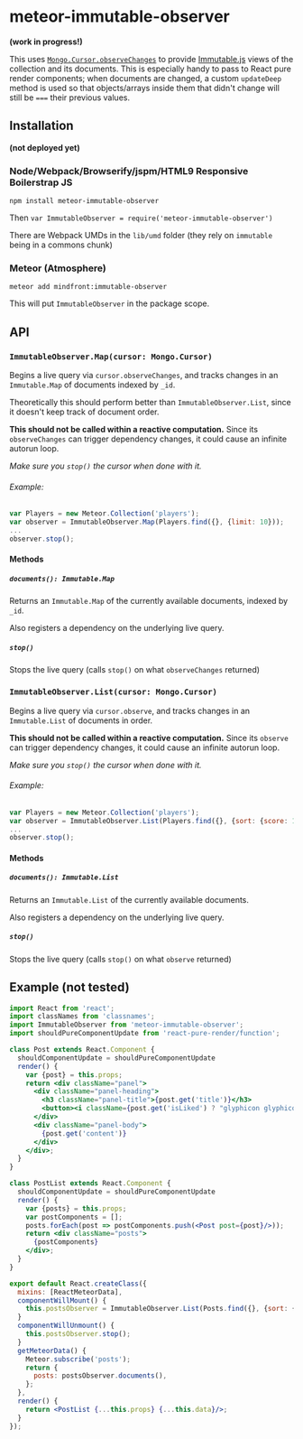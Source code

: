 # meteor-immutable-observer

**(work in progress!)**

This uses [`Mongo.Cursor.observeChanges`](http://docs.meteor.com/#/full/observe_changes) to provide
[Immutable.js](http://facebook.github.io/immutable-js/) views of the collection and its documents.
This is especially handy to pass to React pure render components; when documents are changed, a custom
`updateDeep` method is used so that objects/arrays inside them that didn't change will still be `===` their
previous values.

## Installation

**(not deployed yet)**

### Node/Webpack/Browserify/jspm/HTML9 Responsive Boilerstrap JS
```
npm install meteor-immutable-observer
```
Then `var ImmutableObserver = require('meteor-immutable-observer')`

There are Webpack UMDs in the `lib/umd` folder (they rely on `immutable` being in a commons chunk)

### Meteor (Atmosphere)
```
meteor add mindfront:immutable-observer
```
This will put `ImmutableObserver` in the package scope.

## API

### `ImmutableObserver.Map(cursor: Mongo.Cursor)`

Begins a live query via `cursor.observeChanges`, and tracks changes in an `Immutable.Map` of documents indexed by `_id`.

Theoretically this should perform better than `ImmutableObserver.List`, since it doesn't keep track of document order.

**This should not be called within a reactive computation.**  Since its `observeChanges` can trigger dependency
changes, it could cause an infinite autorun loop.

*Make sure you `stop()` the cursor when done with it.*

###### Example:

```javascript
var Players = new Meteor.Collection('players');
var observer = ImmutableObserver.Map(Players.find({}, {limit: 10}));
...
observer.stop();
```

#### Methods

##### `documents(): Immutable.Map`

Returns an `Immutable.Map` of the currently available documents, indexed by `_id`.

Also registers a dependency on the underlying live query.

##### `stop()`

Stops the live query (calls `stop()` on what `observeChanges` returned)

### `ImmutableObserver.List(cursor: Mongo.Cursor)`

Begins a live query via `cursor.observe`, and tracks changes in an `Immutable.List` of documents in order.

**This should not be called within a reactive computation.**  Since its `observe` can trigger dependency
changes, it could cause an infinite autorun loop.

*Make sure you `stop()` the cursor when done with it.*

###### Example:

```javascript
var Players = new Meteor.Collection('players');
var observer = ImmutableObserver.List(Players.find({}, {sort: {score: 1}, limit: 10}));
...
observer.stop();
```

#### Methods

##### `documents(): Immutable.List`

Returns an `Immutable.List` of the currently available documents.

Also registers a dependency on the underlying live query.

##### `stop()`

Stops the live query (calls `stop()` on what `observe` returned)

## Example (not tested)

```jsx
import React from 'react';
import classNames from 'classnames';
import ImmutableObserver from 'meteor-immutable-observer';
import shouldPureComponentUpdate from 'react-pure-render/function';

class Post extends React.Component {
  shouldComponentUpdate = shouldPureComponentUpdate
  render() {
    var {post} = this.props;
    return <div className="panel">
      <div className="panel-heading">
        <h3 className="panel-title">{post.get('title')}</h3>
        <button><i className={post.get('isLiked') ? "glyphicon glyphicon-heart" : "glyphicon glyphicon-heart-empty"}/></button>
      </div>
      <div className="panel-body">
        {post.get('content')}
      </div>
    </div>;
  }  
}

class PostList extends React.Component {
  shouldComponentUpdate = shouldPureComponentUpdate
  render() {
    var {posts} = this.props;
    var postComponents = [];
    posts.forEach(post => postComponents.push(<Post post={post}/>));
    return <div className="posts">
      {postComponents}
    </div>;
  }
}

export default React.createClass({
  mixins: [ReactMeteorData], 
  componentWillMount() {
    this.postsObserver = ImmutableObserver.List(Posts.find({}, {sort: {createdDate: 1}}));
  }
  componentWillUnmount() {
    this.postsObserver.stop();
  }
  getMeteorData() {
    Meteor.subscribe('posts');
    return {
      posts: postsObserver.documents(),
    };
  },
  render() {
    return <PostList {...this.props} {...this.data}/>;
  }
});
```
